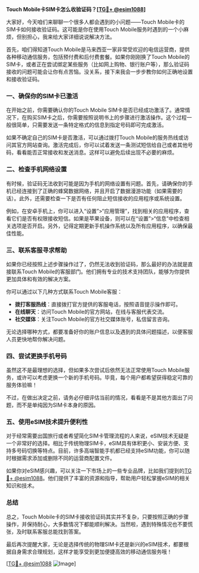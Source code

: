 **Touch Mobile卡SIM卡怎么收验证码？[[TG💪+ @esim1088](https://t.me/s/esim1088)]**

大家好，今天咱们来聊聊一个很多人都会遇到的小问题——Touch Mobile卡的SIM卡如何接收验证码。这可能是你在使用Touch Mobile服务时遇到的一个小麻烦，但别担心，我来给大家详细说说解决方法。

首先，咱们得知道Touch Mobile是马来西亚一家非常受欢迎的电信运营商，提供各种移动通信服务，包括预付费和后付费套餐。如果你刚刚换了Touch Mobile的SIM卡，或者正在尝试绑定某些服务（比如网上购物、银行账户等），那么验证码接收的问题可能会让你有点苦恼。没关系，接下来我会一步步教你如何正确地设置和接收验证码。

### 一、确保你的SIM卡已激活

在开始之前，你需要确认你的Touch Mobile SIM卡是否已经成功激活了。通常情况下，在购买SIM卡之后，你需要按照说明书上的步骤进行激活操作。这个过程一般很简单，只需要发送一条特定格式的信息到指定号码即可完成激活。

如果不确定自己的SIM卡是否激活，可以通过拨打Touch Mobile的服务热线或访问其官方网站查询。激活完成后，你可以试着发送一条测试短信给自己或者其他号码，看看能否正常接收和发送消息。这样可以避免后续出现不必要的麻烦。

### 二、检查手机网络设置

有时候，验证码无法收到可能是因为手机的网络设置有问题。首先，请确保你的手机已经连接到了正确的蜂窝数据网络，并且开启了数据漫游功能（如果需要的话）。此外，还需要检查一下是否有任何阻止短信接收的应用程序或系统设置。

例如，在安卓手机上，你可以进入“设置”>“应用管理”，找到相关的应用程序，查看它们是否有权限接收短信。如果是苹果设备，则可以在“设置”>“信息”中检查相关选项是否开启。另外，记得定期更新手机操作系统以及所有应用程序，以确保最佳性能。

### 三、联系客服寻求帮助

如果你已经按照上述步骤操作过了，仍然无法收到验证码，那么最好的办法就是直接联系Touch Mobile的客服部门。他们拥有专业的技术支持团队，能够为你提供更加具体和有效的解决方案。

你可以通过以下几种方式联系Touch Mobile客服：

- **拨打客服热线**：直接拨打官方提供的客服电话，按照语音提示操作即可。
- **在线聊天**：访问Touch Mobile的官方网站，在线与客服代表交流。
- **社交媒体**：关注Touch Mobile的官方社交媒体账号，私信留言咨询。

无论选择哪种方式，都要准备好你的账户信息以及遇到的具体问题描述，以便客服人员更快地帮你解决问题。

### 四、尝试更换手机号码

虽然这不是最理想的选择，但如果多次尝试后依然无法正常使用Touch Mobile服务，或许可以考虑更换一个新的手机号码。毕竟，每个用户都希望获得稳定可靠的服务体验嘛！

不过，在做出决定之前，请务必仔细评估当前的情况，看看是不是其他方面出了问题，而不是单纯因为SIM卡本身的原因。

### 五、使用eSIM技术提升便利性

对于经常需要出国旅行或者希望简化SIM卡管理流程的人来说，eSIM技术无疑是一个非常好的选择。相比于传统物理SIM卡，eSIM具有体积更小、安装方便、支持多号码切换等特点。目前，许多高端智能手机都已经支持eSIM功能，你可以随时根据需求添加或删除不同的运营商配置文件。

如果你对eSIM感兴趣，可以关注一下市场上的一些专业品牌，比如我们提到的[TG💪+ @esim1088](https://t.me/s/esim1088)。他们提供了丰富的资源和指导，帮助用户轻松掌握eSIM的相关知识和技术。

### 总结

总之，Touch Mobile卡的SIM卡接收验证码其实并不复杂，只要按照正确的步骤操作，并保持耐心，大多数情况下都能顺利解决。当然啦，遇到特殊情况也不要慌张，及时联系客服总能找到答案。

最后再次提醒大家，无论是选择传统的物理SIM卡还是新兴的eSIM技术，都要根据自身需求合理规划，这样才能享受到更加便捷高效的移动通信服务哦！

[[TG💪+ @esim1088](https://t.me/s/esim1088) ![Image](https://i.postimg.cc/4NQfJmqS/Snipaste-2025-05-13-00-14-12.png)]